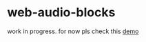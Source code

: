 # web-audio-blocks
work in progress. for now pls check this [demo](https://webaudiomodules.org/demos/jariseon/logue/)
